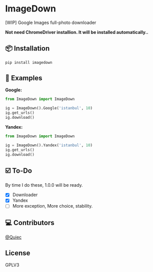 # ImageDown
[WIP] Google Images full-photo downloader

**Not need ChromeDriver installion. It will be installed automatically..**

## 📦 Installation
```sh
pip install imagedown
```

## 🔷 Examples
**Google:**
```python
from ImageDown import ImageDown 

ig = ImageDown().Google('istanbul', 10)
ig.get_urls()
ig.download()
```

**Yandex:**
```python
from ImageDown import ImageDown 

ig = ImageDown().Yandex('istanbul', 10)
ig.get_urls()
ig.download()
```

## ☑️ To-Do
By time I do these, 1.0.0 will be ready.

- [X] Downloader
- [X] Yandex
- [ ] More exception, More choice, stability.

## 💻 Contributors
[@Quiec](https://t.me/Fusuf)

## License
GPLV3